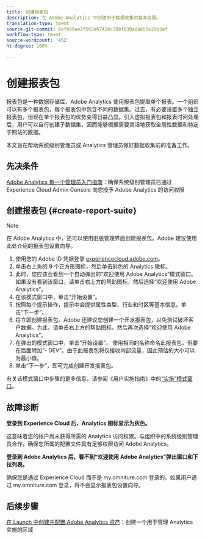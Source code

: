 ```yaml
---
title: 创建报表包
description: 在 Adobe Analytics 中创建用于数据收集的基本容器。
translation-type: tm+mt
source-git-commit: 6efb60ae2f565e67426c78bf830ada655e29b3af
workflow-type: tm+mt
source-wordcount: '452'
ht-degree: 100%

---
```



# 创建报表包

报表包是一种数据存储库，Adobe Analytics 使用报表包提取单个报表。一个组织可以有多个报表包，每个报表包中包含不同的数据集。过去，有必要设置多个独立报表包，但现在单个报表包的优势变得日益凸显。引入虚拟报表包和报表时间处理后，用户可以自行创建子数据集，因而能够根据需要灵活地获取全局性数据和特定于网站的数据。

本文旨在帮助系统级别管理员或 Analytics 管理员做好数据收集前的准备工作。

## 先决条件

[Adobe Analytics 每一个管理员入门指南](first-admin-guide.md)：确保系统级别管理员已通过 Experience Cloud Admin Console 向您授予 Adobe Analytics 的访问权限

## 创建报表包 {#create-report-suite}

>[!NOTE]
>
>在 Adobe Analytics 中，还可以使用旧版管理界面创建报表包。Adobe 建议使用此处介绍的报表包设置向导。

1. 使用您的 Adobe ID 凭据登录 [experiencecloud.adobe.com](https://experiencecloud.adobe.com)。
1. 单击右上角的 9 个正方形图标，然后单击彩色的 Analytics 徽标。
1. 此时，您应该会看到一个自动弹出的“欢迎使用 Adobe Analytics”模式窗口。如果没有看到该窗口，请单击右上方的帮助图标，然后选择“欢迎使用 Adobe Analytics”。
1. 在该模式窗口中，单击“开始设置”。
1. 按照每个提示操作，提示中会提供属性类型、行业和时区等基本信息。单击“下一步”。
1. 将立即创建报表包。Adobe 还建议您创建一个开发报表包，以免测试破坏客户数据。为此，请单击右上方的帮助图标，然后再次选择“欢迎使用 Adobe Analytics”。
1. 在弹出的模式窗口中，单击“开始设置”。
使用相同的名称命名此报表包，但要在后面附加“- DEV”。由于此报表包将仅接收内部流量，因此预估的大小可以为最小值。
1. 单击“下一步”，即可完成创建开发报表包。

有关该模式窗口中步骤的更多信息，请参阅《用户实施指南》中的[“实施”模式窗口](/help/implement/prepare/implementation-modal.md)。

## 故障诊断

**登录到 Experience Cloud 后，Analytics 图标显示为灰色。**

这意味着您的帐户尚未获得所需的 Analytics 访问权限。与组织中的系统级别管理员合作，确保您所属的配置文件具有足够权限访问 Adobe Analytics。

**登录到 Adobe Analytics 后，看不到“欢迎使用 Adobe Analytics”弹出窗口和下拉列表。**

确保您是通过 Experience Cloud 而不是 my.omniture.com 登录的。如果用户通过 my.omniture.com 登录，将不会显示报表包设置向导。

## 后续步骤

[在 Launch 中创建并配置 Adobe Analytics 资产](/help/implement/launch/create-analytics-property.md)：创建一个用于管理 Analytics 实施的区域
